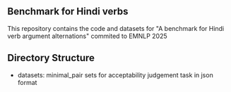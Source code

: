 ## Benchmark for Hindi verbs
This repository contains the code and datasets for "A benchmark for Hindi verb argument alternations" commited to EMNLP 2025
## Directory Structure
* datasets: minimal_pair sets for acceptability judgement task in json format
